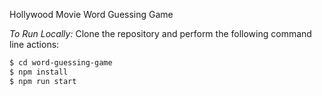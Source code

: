 Hollywood Movie Word Guessing Game


_To Run Locally:_
Clone the repository and perform the following command line actions:

```bash
$ cd word-guessing-game
$ npm install
$ npm run start
```